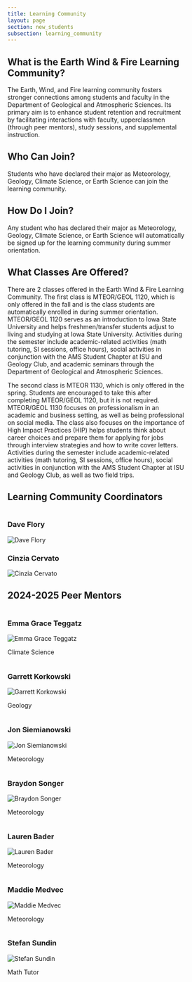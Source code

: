```yaml
---
title: Learning Community
layout: page
section: new_students
subsection: learning_community
---
```


<html>
<head>
<style>
* {
  box-sizing: border-box;
}

.column {
  float: left;
  width: 50%;
  padding: 5px;
}

.column-4 {
  float: left;
  width: 25%; /* Set width to 25% for four columns in a row */
  padding: 5px;
}

/* Clearfix (clear floats) */
.row::after {
  content: "";
  clear: both;
  display: table;
}

/* Set fixed width and height for all images and crop them */
.image-container img {
  width: 100%;  /* Ensures the image fits the column width */
  height: 200px;  /* Fixed height */
  object-fit: cover;  /* Crops the image without distorting */
}
</style>
</head>
<body>

<h2>What is the Earth Wind & Fire Learning Community?</h2>
<p>The Earth, Wind, and Fire learning community fosters stronger connections among students and faculty in the Department of Geological and Atmospheric Sciences. Its primary aim is to enhance student retention and recruitment by facilitating interactions with faculty, upperclassmen (through peer mentors), study sessions, and supplemental instruction.</p>

<h2>Who Can Join?</h2>
<p>Students who have declared their major as Meteorology, Geology, Climate Science, or Earth Science can join the learning community.</p>

<h2>How Do I Join?</h2>
<p>Any student who has declared their major as Meteorology, Geology, Climate Science, or Earth Science will automatically be signed up for the learning community during summer orientation.</p>

<h2>What Classes Are Offered?</h2>
<p>There are 2 classes offered in the Earth Wind & Fire Learning Community. The first class is MTEOR/GEOL 1120, which is only offered in the fall and is the class students are automatically enrolled in during summer orientation. MTEOR/GEOL 1120 serves as an introduction to Iowa State University and helps freshmen/transfer students adjust to living and studying at Iowa State University. Activities during the semester include academic-related activities (math tutoring, SI sessions, office hours), social activities in conjunction with the AMS Student Chapter at ISU and Geology Club, and academic seminars through the Department of Geological and Atmospheric Sciences.</p>
<p>The second class is MTEOR 1130, which is only offered in the spring. Students are encouraged to take this after completing MTEOR/GEOL 1120, but it is not required. MTEOR/GEOL 1130 focuses on professionalism in an academic and business setting, as well as being professional on social media. The class also focuses on the importance of High Impact Practices (HIP) helps students think about career choices and prepare them for applying for jobs through interview strategies and how to write cover letters. Activities during the semester include academic-related activities (math tutoring, SI sessions, office hours), social activities in conjunction with the AMS Student Chapter at ISU and Geology Club, as well as two field trips.</p>

<h2>Learning Community Coordinators</h2>
<div class="row">
  <div class="column">
  	<h3>Dave Flory</h3>
    <div class="image-container">
      <img src="{{ site.baseurl }}/uploads/images/Learning Community/Dave Flory.jpg?raw=true" alt="Dave Flory">
    </div>
  </div>
  <div class="column">
  	<h3>Cinzia Cervato</h3>
    <div class="image-container">
      <img src="{{ site.baseurl }}/uploads/images/Learning Community/Cinzia Cervato.jpg?raw=true" alt="Cinzia Cervato">
    </div>
  </div>
</div>

<h2>2024-2025 Peer Mentors</h2>
<div class="row">
  <div class="column column-4">
  	<h3>Emma Grace Teggatz</h3>
    <div class="image-container">
      <img src="{{ site.baseurl }}/uploads/images/Learning Community/Emma_EWFLC.jpeg?raw=true" alt="Emma Grace Teggatz">
    </div>
    <p>Climate Science</p>
  </div>
  <div class="column column-4">
  	<h3>Garrett Korkowski</h3>
    <div class="image-container">
      <img src="{{ site.baseurl }}/uploads/images/Learning Community/Garrett_EWFLC.jpeg?raw=true" alt="Garrett Korkowski">
    </div>
    <p>Geology</p>
  </div>
  <div class="column column-4">
  	<h3>Jon Siemianowski</h3>
    <div class="image-container">
      <img src="{{ site.baseurl }}/uploads/current_officers/Jon_Historian.jpg?raw=true" alt="Jon Siemianowski">
    </div>
    <p>Meteorology</p>
  </div>
</div>

<div class="row">
  <div class="column column-4">
  	<h3>Braydon Songer</h3>
    <div class="image-container">
      <img src="{{ site.baseurl }}/uploads/current_officers/Braydon_VP.jpg?raw=true" alt="Braydon Songer">
    </div>
    <p>Meteorology</p>
  </div>
  <div class="column column-4">
  	<h3>Lauren Bader</h3>
    <div class="image-container">
      <img src="{{ site.baseurl }}/uploads/images/Learning Community/Lauren_EWFLC.jpg?raw=true" alt="Lauren Bader">
    </div>
    <p>Meteorology</p>
  </div>
  <div class="column column-4">
  	<h3>Maddie Medvec</h3>
    <div class="image-container">
      <img src="{{ site.baseurl }}/uploads/current_officers/Madeline_FEO.jpg?raw=true" alt="Maddie Medvec">
    </div>
    <p>Meteorology</p>
  </div>
  <div class="column column-4">
  	<h3>Stefan Sundin</h3>
    <div class="image-container">
      <img src="{{ site.baseurl }}/uploads/current_officers/Stefan_Academic.jpg?raw=true" alt="Stefan Sundin">
    </div>
    <p>Math Tutor</p>
  </div>
</div>

</body>
</html>
